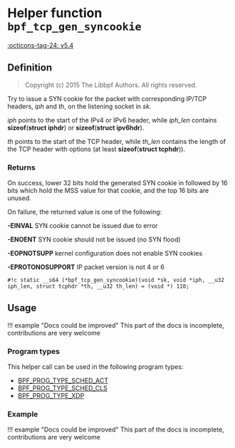 # Helper function `bpf_tcp_gen_syncookie`

<!-- [FEATURE_TAG](bpf_tcp_gen_syncookie) -->
[:octicons-tag-24: v5.4](https://github.com/torvalds/linux/commit/70d66244317e958092e9c971b08dd5b7fd29d9cb)
<!-- [/FEATURE_TAG] -->

## Definition

> Copyright (c) 2015 The Libbpf Authors. All rights reserved.


<!-- [HELPER_FUNC_DEF] -->
Try to issue a SYN cookie for the packet with corresponding IP/TCP headers, _iph_ and _th_, on the listening socket in _sk_.

_iph_ points to the start of the IPv4 or IPv6 header, while _iph_len_ contains **sizeof**(**struct iphdr**) or **sizeof**(**struct ipv6hdr**).

_th_ points to the start of the TCP header, while _th_len_ contains the length of the TCP header with options (at least **sizeof**(**struct tcphdr**)).

### Returns

On success, lower 32 bits hold the generated SYN cookie in followed by 16 bits which hold the MSS value for that cookie, and the top 16 bits are unused.

On failure, the returned value is one of the following:

**-EINVAL** SYN cookie cannot be issued due to error

**-ENOENT** SYN cookie should not be issued (no SYN flood)

**-EOPNOTSUPP** kernel configuration does not enable SYN cookies

**-EPROTONOSUPPORT** IP packet version is not 4 or 6

`#!c static __s64 (*bpf_tcp_gen_syncookie)(void *sk, void *iph, __u32 iph_len, struct tcphdr *th, __u32 th_len) = (void *) 110;`
<!-- [/HELPER_FUNC_DEF] -->

## Usage

!!! example "Docs could be improved"
    This part of the docs is incomplete, contributions are very welcome

### Program types

This helper call can be used in the following program types:

<!-- DO NOT EDIT MANUALLY -->
<!-- [HELPER_FUNC_PROG_REF] -->
 * [BPF_PROG_TYPE_SCHED_ACT](../program-type/BPF_PROG_TYPE_SCHED_ACT.md)
 * [BPF_PROG_TYPE_SCHED_CLS](../program-type/BPF_PROG_TYPE_SCHED_CLS.md)
 * [BPF_PROG_TYPE_XDP](../program-type/BPF_PROG_TYPE_XDP.md)
<!-- [/HELPER_FUNC_PROG_REF] -->

### Example

!!! example "Docs could be improved"
    This part of the docs is incomplete, contributions are very welcome
